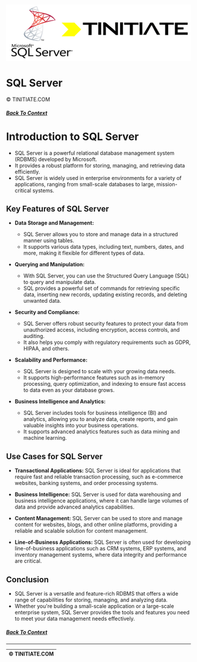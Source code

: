 ![SQL Server Tinitiate Image](sqlserver_tinitiate.png)

# SQL Server
&copy; TINITIATE.COM

##### [Back To Context](./README.md)

# Introduction to SQL Server
* SQL Server is a powerful relational database management system (RDBMS) developed by Microsoft.
* It provides a robust platform for storing, managing, and retrieving data efficiently.
* SQL Server is widely used in enterprise environments for a variety of applications, ranging from small-scale databases to large, mission-critical systems.

## Key Features of SQL Server
* **Data Storage and Management:**
    * SQL Server allows you to store and manage data in a structured manner using tables.
    * It supports various data types, including text, numbers, dates, and more, making it flexible for different types of data.

* **Querying and Manipulation:**
    * With SQL Server, you can use the Structured Query Language (SQL) to query and manipulate data.
    * SQL provides a powerful set of commands for retrieving specific data, inserting new records, updating existing records, and deleting unwanted data.
* **Security and Compliance:**
    * SQL Server offers robust security features to protect your data from unauthorized access, including encryption, access controls, and auditing.
    * It also helps you comply with regulatory requirements such as GDPR, HIPAA, and others.
* **Scalability and Performance:**
    * SQL Server is designed to scale with your growing data needs.
    * It supports high-performance features such as in-memory processing, query optimization, and indexing to ensure fast access to data even as your database grows.
* **Business Intelligence and Analytics:**
    * SQL Server includes tools for business intelligence (BI) and analytics, allowing you to analyze data, create reports, and gain valuable insights into your business operations.
    * It supports advanced analytics features such as data mining and machine learning.

## Use Cases for SQL Server
- **Transactional Applications:** SQL Server is ideal for applications that require fast and reliable transaction processing, such as e-commerce websites, banking systems, and order processing systems.

- **Business Intelligence:** SQL Server is used for data warehousing and business intelligence applications, where it can handle large volumes of data and provide advanced analytics capabilities.
- **Content Management:** SQL Server can be used to store and manage content for websites, blogs, and other online platforms, providing a reliable and scalable solution for content management.
- **Line-of-Business Applications:** SQL Server is often used for developing line-of-business applications such as CRM systems, ERP systems, and inventory management systems, where data integrity and performance are critical.

## Conclusion
* SQL Server is a versatile and feature-rich RDBMS that offers a wide range of capabilities for storing, managing, and analyzing data.
* Whether you're building a small-scale application or a large-scale enterprise system, SQL Server provides the tools and features you need to meet your data management needs effectively.

##### [Back To Context](./README.md)
***
| &copy; TINITIATE.COM |
|----------------------|